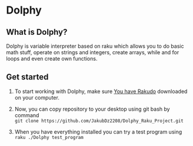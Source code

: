 # Dolphy

## What is Dolphy?

Dolphy is variable interpreter based on raku which allows you to do basic math stuff, operate on strings and integers, create arrays, while and for loops and even create own functions.

## Get started

1. To start working with Dolphy, make sure [You have Rakudo](https://rakudo.org/) downloaded on your computer.

2. Now, you can copy repository to your desktop using git bash by command    
`git clone https://github.com/JakubDz2208/Dolphy_Raku_Project.git `

3. When you have everything installed you can try a test program using    
`raku ./Dolphy test_program`
